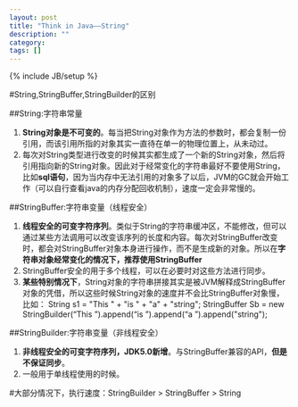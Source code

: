 ```yaml
---
layout: post
title: "Think in Java——String"
description: ""
category: 
tags: []
---
```

{% include JB/setup %}

#String,StringBuffer,StringBuilder的区别

##String:字符串常量

1. **String对象是不可变的**。每当把String对象作为方法的参数时，都会复制一份引用，而该引用所指的对象其实一直待在单一的物理位置上，从未动过。
2. 每次对String类型进行改变的时候其实都生成了一个新的String对象，然后将引用指向新的String对象。因此对于经常变化的字符串最好不要使用String，比如**sql语句**，因为当内存中无法引用的对象多了以后，JVM的GC就会开始工作（可以自行查看java的内存分配回收机制），速度一定会非常慢的。

##StringBuffer:字符串变量（线程安全）

1. **线程安全的可变字符序列**。类似于String的字符串缓冲区，不能修改，但可以通过某些方法调用可以改变该序列的长度和内容。每次对StringBuffer改变时，都会对StringBuffer对象本身进行操作，而不是生成新的对象。所以在**字符串对象经常变化的情况下，推荐使用StringBuffer**
2. StringBuffer安全的用于多个线程，可以在必要时对这些方法进行同步。
2. **某些特别情况下**，String对象的字符串拼接其实是被JVM解释成StringBuffer对象的凭借，所以这些时候String对象的速度并不会比StringBuffer对象慢，比如：
        String s1 = "This " + "is " + "a" + "string";
		StringBuffer Sb = new StringBuilder(“This ”).append(“is ”).append(“a ”).append("string");

##StringBuilder:字符串变量（非线程安全）

1. **非线程安全的可变字符序列，JDK5.0新增**。与StringBuffer兼容的API，**但是不保证同步**。
2. 一般用于单线程使用的时候。

#大部分情况下，执行速度：StringBuilder > StringBuffer > String





